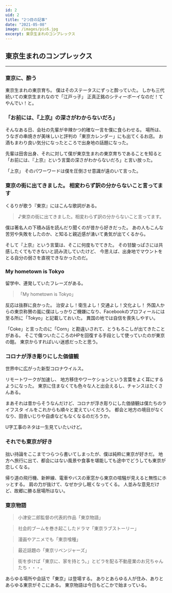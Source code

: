 ```yaml
---
id: 2
uid: 2
title: "2つ目の記事"
date: "2021-05-08"
image: /images/pic6.jpg
excerpt: 東京生まれのコンプレックス
---
```

## 東京生まれのコンプレックス

---

### 東京に、酔う
東京生まれの東京育ち。
僕はそのステータスにずっと酔っていた。
しかも三代続いての東京生まれなので「江戸っ子」
正真正銘のシティーボーイなのだ！てやんでい！と。



### 「お前には、『上京』の深さがわからないだろ」
そんなある日、会社の先輩が辛辣かつ的確な一言を僕に食らわせる。
場所は、うなぎの串焼きが美味しいと評判の「東京カレンダー」にも出てくるお店。
お酒もまわり良い気分になったところで出身地の話題になった。

先輩は田舎出身、それに対して僕が東京生まれの東京育ちであることを知ると
「お前には、『上京』という言葉の深さがわからないだろ」と言い放った。

「上京」
そのパワーワードは僕を圧倒させ意識が遠のいて言った。

### 東京の街に出てきました。  相変わらず訳の分からないこと言ってます
くるりが歌う『東京』にはこんな歌詞がある。

>♪東京の街に出てきました。相変わらず訳の分からないこと言ってます。

僕は著名人の下積み話を読んだり聞くのが昔から好きだった。
あの人もこんな苦労や失敗をしたのか、と知ると親近感が湧いて勇気が出てくるから。

そして『上京』という言葉は、そこに何度もでてきた。
その甘酸っぱさには共感したくてもできないと読み流していたけど、
今思えば、出身地でマウントをとる自分の弱さを直視できなかったのだ。

### My hometown is Tokyo
留学中、連発していたフレーズがある。
>「My hometown is Tokyo」

反応は抜群に良かった。
治安よし！衛生よし！交通よし！文化よし！
外国人からの東京称賛の嵐に僕はしっかりご機嫌になり、Facebookのプロフィールには
至る所に「Tokyo」と記載しておいた。
異国の地では自信を喪失しやすい。

「Coke」と言ったのに「Corn」と勘違いされて、とうもろこしが出てきたことがある。
そこで傷ついたこころのHPを回復する手段として使っていたのが東京の鎧。
東京からすればいい迷惑だったと思う。

### コロナが浮き彫りにした価値観
世界中に広がった新型コロナウイルス。

リモートワークが加速し、
地方移住やワーケションという言葉をよく耳にするようになった。
東京に住まなくても色々な人と出会えるし、チャンスはたくさんある。

まあそれは昔からそうなんだけど、コロナが浮き彫りにした価値観は僕たちのライフスタ
イルをこれからも順々と変えていくだろう。
都会と地方の境目がなくなり、田舎いじりや自虐などもなくなるのだろうか。

U字工事のネタは一生見ていたいけど。

### それでも東京が好き
拙い持論をここまでつらつら書いてしまったが、僕は純粋に東京が好きだ。
地方へ旅行に出て、都会にはない風景や食事を堪能しても途中でどうしても東京が恋しくなる。

帰り道の飛行機、新幹線、電車やバスの車窓から東京の喧騒が見えると無性にホッとする。
肩の力が抜けて、なぜか少し眠くなってくる。
人並みな意見だけど、故郷に勝る居場所はない。

### 東京物語
>小津安二郎監督の代表的作品「東京物語」

>社会的ブームを巻き起こしたドラマ「東京ラブストーリー」

>漫画やアニメでも「東京喰種」

>最近話題の「東京リベンジャーズ」

>街を歩けば「東京に、家を持とう。」とビラを配る不動産業のお兄ちゃんたち・・・。

あらゆる場所や会話で「東京」は登場する。
ありとあらゆる人が住み、ありとあらゆる東京がそこにある。
東京物語は今日もどこかで始まっている。
